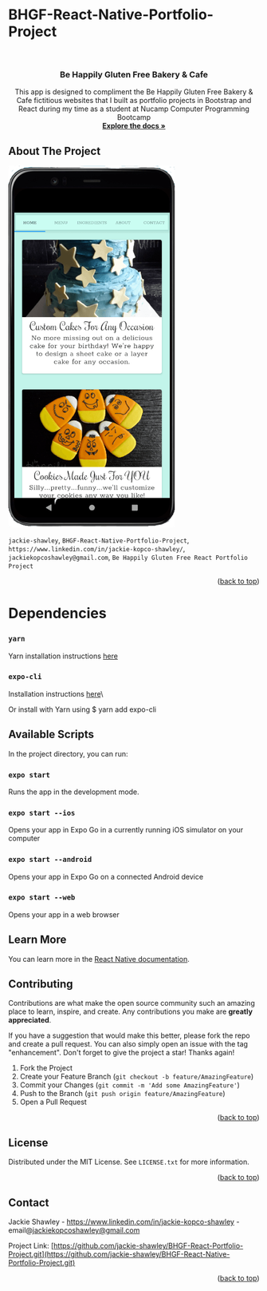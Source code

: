 # BHGF-React-Native-Portfolio-Project

<!-- PROJECT LOGO -->
<br />
<div align="center">
  <a href="https://github.com/jackie-shawley/BHGF-React-Native-Portfolio-Project.git">
    
  </a>

<h3 align="center">Be Happily Gluten Free Bakery & Cafe</h3>

  <p align="center">
    This app is designed to compliment the Be Happily Gluten Free Bakery & Cafe fictitious websites that I built as portfolio projects in Bootstrap and React during my time as a student at Nucamp Computer Programming Bootcamp
    <br />
    <a href="https://github.com/jackie-shawley/BHGF-React-Native-Portfolio-Project.git"><strong>Explore the docs »</strong></a>
    <br />
 </p>
</div>


<!-- ABOUT THE PROJECT -->
## About The Project

![Be Happily Gluten Free Screen Shot](assets/images/screen-shot-home-page.png "BHGF Home Page Screen Shot")

`jackie-shawley`, `BHGF-React-Native-Portfolio-Project`, `https://www.linkedin.com/in/jackie-kopco-shawley/`, `jackiekopcoshawley@gmail.com`, `Be Happily Gluten Free React Portfolio Project`

<p align="right">(<a href="#top">back to top</a>)</p>
  
# Dependencies

### `yarn`
Yarn installation instructions <a href="https://classic.yarnpkg.com/lang/en/docs/install/#mac-stable">here</a>

### `expo-cli`
Installation instructions <a href="https://docs.expo.dev/workflow/expo-cli/#installation">here</a>\

Or install with Yarn using $ yarn add expo-cli


## Available Scripts

In the project directory, you can run:

### `expo start`

Runs the app in the development mode.

### `expo start --ios`
Opens your app in Expo Go in a currently running iOS simulator on your computer

### `expo start --android`
Opens your app in Expo Go on a connected Android device

### `expo start --web`
Opens your app in a web browser

## Learn More

You can learn more in the [React Native documentation](https://reactnative.dev/docs/getting-started).

<!-- CONTRIBUTING -->
## Contributing

Contributions are what make the open source community such an amazing place to learn, inspire, and create. Any contributions you make are **greatly appreciated**.

If you have a suggestion that would make this better, please fork the repo and create a pull request. You can also simply open an issue with the tag "enhancement".
Don't forget to give the project a star! Thanks again!

1. Fork the Project
2. Create your Feature Branch (`git checkout -b feature/AmazingFeature`)
3. Commit your Changes (`git commit -m 'Add some AmazingFeature'`)
4. Push to the Branch (`git push origin feature/AmazingFeature`)
5. Open a Pull Request

<p align="right">(<a href="#top">back to top</a>)</p>



<!-- LICENSE -->
## License

Distributed under the MIT License. See `LICENSE.txt` for more information.

<p align="right">(<a href="#top">back to top</a>)</p>



<!-- CONTACT -->
## Contact

Jackie Shawley - https://www.linkedin.com/in/jackie-kopco-shawley - email@jackiekopcoshawley@gmail.com

Project Link: [https://github.com/jackie-shawley/BHGF-React-Portfolio-Project.git](https://github.com/jackie-shawley/BHGF-React-Native-Portfolio-Project.git)

<p align="right">(<a href="#top">back to top</a>)</p>


<!-- MARKDOWN LINKS & IMAGES -->
<!-- https://www.markdownguide.org/basic-syntax/#reference-style-links -->
[contributors-shield]: https://img.shields.io/github/contributors/github_username/repo_name.svg?style=for-the-badge
[contributors-url]: https://github.com/github_username/repo_name/graphs/contributors
[forks-shield]: https://img.shields.io/github/forks/github_username/repo_name.svg?style=for-the-badge
[forks-url]: https://github.com/github_username/repo_name/network/members
[stars-shield]: https://img.shields.io/github/stars/github_username/repo_name.svg?style=for-the-badge
[stars-url]: https://github.com/github_username/repo_name/stargazers
[issues-shield]: https://img.shields.io/github/issues/github_username/repo_name.svg?style=for-the-badge
[issues-url]: https://github.com/github_username/repo_name/issues
[license-shield]: https://img.shields.io/github/license/github_username/repo_name.svg?style=for-the-badge
[license-url]: https://github.com/github_username/repo_name/blob/master/LICENSE.txt
[linkedin-shield]: https://img.shields.io/badge/-LinkedIn-black.svg?style=for-the-badge&logo=linkedin&colorB=555
[linkedin-url]: https://linkedin.com/in/linkedin_username
[product-screenshot]: images/screenshot.png
